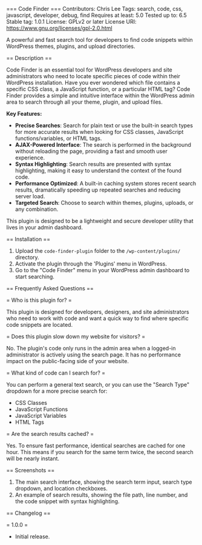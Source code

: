=== Code Finder ===
Contributors: Chris Lee
Tags: search, code, css, javascript, developer, debug, find
Requires at least: 5.0
Tested up to: 6.5
Stable tag: 1.0.1
License: GPLv2 or later
License URI: https://www.gnu.org/licenses/gpl-2.0.html

A powerful and fast search tool for developers to find code snippets within WordPress themes, plugins, and upload directories.

== Description ==

Code Finder is an essential tool for WordPress developers and site administrators who need to locate specific pieces of code within their WordPress installation. Have you ever wondered which file contains a specific CSS class, a JavaScript function, or a particular HTML tag? Code Finder provides a simple and intuitive interface within the WordPress admin area to search through all your theme, plugin, and upload files.

**Key Features:**

- **Precise Searches**: Search for plain text or use the built-in search types for more accurate results when looking for CSS classes, JavaScript functions/variables, or HTML tags.
- **AJAX-Powered Interface**: The search is performed in the background without reloading the page, providing a fast and smooth user experience.
- **Syntax Highlighting**: Search results are presented with syntax highlighting, making it easy to understand the context of the found code.
- **Performance Optimized**: A built-in caching system stores recent search results, dramatically speeding up repeated searches and reducing server load.
- **Targeted Search**: Choose to search within themes, plugins, uploads, or any combination.

This plugin is designed to be a lightweight and secure developer utility that lives in your admin dashboard.

== Installation ==

1.  Upload the `code-finder-plugin` folder to the `/wp-content/plugins/` directory.
2.  Activate the plugin through the 'Plugins' menu in WordPress.
3.  Go to the "Code Finder" menu in your WordPress admin dashboard to start searching.

== Frequently Asked Questions ==

= Who is this plugin for? =

This plugin is designed for developers, designers, and site administrators who need to work with code and want a quick way to find where specific code snippets are located.

= Does this plugin slow down my website for visitors? =

No. The plugin's code only runs in the admin area when a logged-in administrator is actively using the search page. It has no performance impact on the public-facing side of your website.

= What kind of code can I search for? =

You can perform a general text search, or you can use the "Search Type" dropdown for a more precise search for:

- CSS Classes
- JavaScript Functions
- JavaScript Variables
- HTML Tags

= Are the search results cached? =

Yes. To ensure fast performance, identical searches are cached for one hour. This means if you search for the same term twice, the second search will be nearly instant.

== Screenshots ==

1.  The main search interface, showing the search term input, search type dropdown, and location checkboxes.
2.  An example of search results, showing the file path, line number, and the code snippet with syntax highlighting.

== Changelog ==

= 1.0.0 =

- Initial release.
